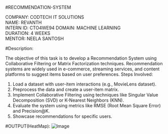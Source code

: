 #RECOMMENDATION-SYSTEM

COMPANY: CODTECH IT SOLUTIONS  
NAME: REVANTH  
INTERN ID: CTO4WE94
DOMAIN: MACHINE LEARNING  
DURATION: 4 WEEKS  
MENTOR: NEELA SANTOSH


#Description:

The objective of this task is to develop a Recommendation System using Collaborative Filtering or Matrix Factorization techniques. Recommendation systems are widely used in e-commerce, streaming services, and content platforms to suggest items based on user preferences.
Steps Involved:
1. Load a dataset with user-item interactions (e.g., MovieLens dataset).
2. Preprocess the data and create a user-item matrix.
3. Implement Collaborative Filtering using techniques like Singular Value Decomposition (SVD) or K-Nearest Neighbors (KNN).
4. Evaluate the system using metrics like RMSE (Root Mean Square Error) and Precision@K.
5. Showcase recommendations for specific users.

#OUTPUT(HeatMap):
![Image](https://github.com/user-attachments/assets/16ed75e3-6007-42d5-9ace-a2deec0a9ca9)
